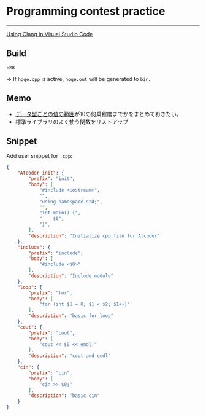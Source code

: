 Programming contest practice
===
---


[Using Clang in Visual Studio Code](https://code.visualstudio.com/docs/cpp/config-clang-mac#_build-helloworldcpp)

## Build
`⇧⌘B`

→ If `hoge.cpp` is active, `hoge.out` will be generated to `bin`.

## Memo
- [データ型ごとの値の範囲](https://docs.microsoft.com/ja-jp/cpp/cpp/data-type-ranges?view=msvc-160)が10の何乗程度までかをまとめておきたい。
- 標準ライブラリのよく使う関数をリストアップ

## Snippet
Add user snippet for `.cpp`:

```json
{
	"Atcoder init": {
		"prefix": "init",
		"body": [
			"#include <iostream>",
			"",
			"using namespace std;",
			"",
			"int main() {",
			"    $0",
			"}",
		],
		"description": "Initialize cpp file for Atcoder"
	},
	"include": {
		"prefix": "include",
		"body": [
			"#include <$0>"
		],
		"description": "Include module"
	},
	"loop": {
		"prefix": "for",
		"body": [
			"for (int $1 = 0; $1 < $2; $1++)"
		],
		"description": "basic for loop"
	},
	"cout": {
		"prefix": "cout",
		"body": [
			"cout << $0 << endl;"
		],
		"description": "cout and endl"
	},
	"cin": {
		"prefix": "cin",
		"body": [
			"cin >> $0;"
		],
		"description": "basic cin"
	}
}
```